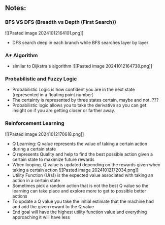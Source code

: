 
## Notes:

### BFS VS DFS (Breadth vs Depth (First Search))
![[Pasted image 20241012164101.png]]

- DFS search deep in each branch while BFS searches layer by layer

### A* Algorithm
- similar to Dijkstra's algorithm
![[Pasted image 20241012164738.png]]

### Probabilistic and Fuzzy Logic
- Probabilistic Logic is how confident you are in the next state (represented in a floating point number)
- The certainty is represented by three states certain, maybe and not. ???
- Probabilistic logic allows you to take the derivative so you can get insight on if you are getting closer or farther away.

### Reinforcement Learning
![[Pasted image 20241012170618.png]]
- Q Learning: Q value represents the value of taking a certain action during a certain state
- Q represents Quality and help to find the best possible action given a certain state to maximize future rewards
- When looping, Q value is updated depending on the rewards given when taking a certain action
![[Pasted image 20241012172034.png]]
- Utility Function (U(s)) is the expected value associated with taking an action in a certain state
- Sometimes pick a random action that is not the best Q value so the learning can take place and explore more to get to possible better actions
- To update a Q value you take the initial estimate that the machine had and add the given reward to the Q value
- End goal will have the highest utility function value and everything approaching it will have less
